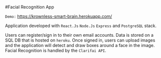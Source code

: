 #Facial Recognition App

`Demo:` https://krownless-smart-brain.herokuapp.com/

Application developed with `React.Js` `Node.Js` `Express` and `PostgreSQL` stack.

Users can register/sign in to their own email accounts.
Data is stored on a SQL DB that is hosted on `heroku`.
Once signed in, users can upload images and the application 
will detect and draw boxes around a face in the image.
Facial Recognition is handled by the `Clarifai API`.
